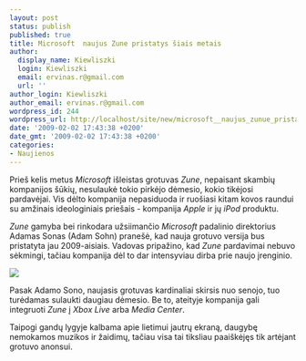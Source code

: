 ```yaml
---
layout: post
status: publish
published: true
title: Microsoft  naujus Zune pristatys šiais metais
author:
  display_name: Kiewliszki
  login: Kiewliszki
  email: ervinas.r@gmail.com
  url: ''
author_login: Kiewliszki
author_email: ervinas.r@gmail.com
wordpress_id: 244
wordpress_url: http://localhost/site/new/microsoft__naujus_zunue_pristatys_siais_metais/
date: '2009-02-02 17:43:38 +0200'
date_gmt: '2009-02-02 17:43:38 +0200'
categories:
- Naujienos
---
```

<p>Prieš kelis metus <i>Microsoft</i> išleistas grotuvas <i>Zune</i>, nepaisant skambių kompanijos šūkių, nesulaukė tokio pirkėjo dėmesio, kokio tikėjosi pardavėjai. Vis dėlto kompanija nepasiduoda ir ruošiasi kitam kovos raundui su amžinais ideologiniais priešais - kompanija <i>Apple</i> ir jų <i>iPod</i> produktu.</p>
<p><i>Zune</i> gamyba bei rinkodara užsiimančio <i>Microsoft</i> padalinio direktorius Adamas Sonas (Adam Sohn) pranešė, kad nauja grotuvo versija bus pristatyta jau 2009-aisiais. Vadovas pripažino, kad <i>Zune</i> pardavimai nebuvo sėkmingi, tačiau kompanija dėl to dar intensyviau dirba prie naujo įrenginio. </p>
<p><img src="http://svarke.technews.lt/zune.jpg" /></p>
<p>Pasak Adamo Sono, naujasis grotuvas kardinaliai skirsis nuo senojo, tuo turėdamas sulaukti daugiau dėmesio. Be to, ateityje kompanija gali integruoti <i>Zune</i> į <i>Xbox Live</i> arba <i>Media Center</i>. </p>
<p>Taipogi gandų lygyje kalbama apie lietimui jautrų ekraną, daugybę nemokamos muzikos ir žaidimų, tačiau visa tai tiksliau paaiškėjęs tik artėjant grotuvo anonsui.</p>
